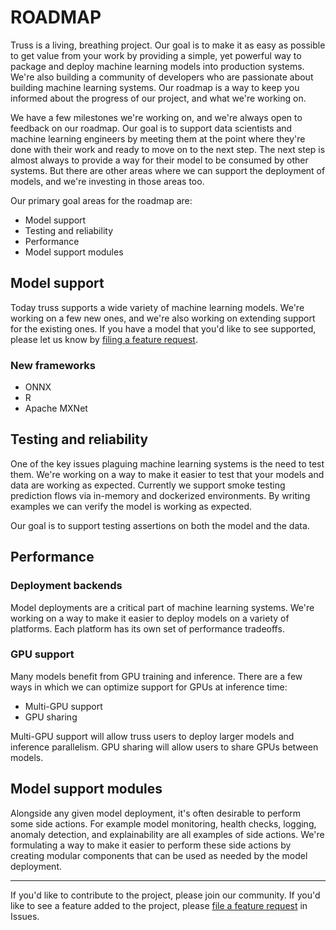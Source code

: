 # ROADMAP

Truss is a living, breathing project. Our goal is to make it as easy as possible
to get value from your work by providing a simple, yet powerful way to package
and deploy machine learning models into production systems. We're also building
a community of developers who are passionate about building machine learning
systems. Our roadmap is a way to keep you informed about the progress of our
project, and what we're working on.

We have a few milestones we're working on, and we're always open to feedback on
our roadmap. Our goal is to support data scientists and machine learning
engineers by meeting them at the point where they're done with their work and
ready to move on to the next step. The next step is almost always to provide a
way for their model to be consumed by other systems. But there are other areas
where we can support the deployment of models, and we're investing in those
areas too.

Our primary goal areas for the roadmap are:

- Model support
- Testing and reliability
- Performance
- Model support modules

## Model support

Today truss supports a wide variety of machine learning models. We're working on
a few new ones, and we're also working on extending support for the existing
ones. If you have a model that you'd like to see supported, please let us know
by [filing a feature request](https://github.com/basetenlabs/truss/issues).

### New frameworks

- ONNX
- R
- Apache MXNet

## Testing and reliability

One of the key issues plaguing machine learning systems is the need to test
them. We're working on a way to make it easier to test that your models and data
are working as expected. Currently we support smoke testing prediction flows via
in-memory and dockerized environments. By writing examples we can verify the
model is working as expected.

Our goal is to support testing assertions on both the model and the data.

## Performance

### Deployment backends

Model deployments are a critical part of machine learning systems. We're working
on a way to make it easier to deploy models on a variety of platforms. Each
platform has its own set of performance tradeoffs.

### GPU support

Many models benefit from GPU training and inference. There are a few ways in
which we can optimize support for GPUs at inference time:

- Multi-GPU support
- GPU sharing

Multi-GPU support will allow truss users to deploy larger models and inference
parallelism. GPU sharing will allow users to share GPUs between models.

## Model support modules

Alongside any given model deployment, it's often desirable to perform some side
actions. For example model monitoring, health checks, logging, anomaly
detection, and explainability are all examples of side actions. We're
formulating a way to make it easier to perform these side actions by creating
modular components that can be used as needed by the model deployment.

---

If you'd like to contribute to the project, please join our community. If you'd
like to see a feature added to the project, please [file a feature
request](https://github.com/basetenlabs/truss/issues) in Issues.
